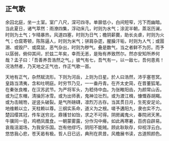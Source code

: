 ## 正气歌
余囚北庭，坐一土室。室广八尺，深可四寻。单扉低小，白间短窄，污下而幽暗。当此夏日，诸气萃然：雨潦四集，浮动床几，时则为水气；涂泥半朝，蒸沤历澜，时则为土气；乍晴暴热，风道四塞，时则为日气；檐阴薪爨，助长炎虐，时则为火气；仓腐寄顿，陈陈逼人，时则为米气；骈肩杂遝，腥臊汗垢，时则为人气；或圊溷、或毁尸、或腐鼠，恶气杂出，时则为秽气。叠是数气，当之者鲜不为厉。而予以孱弱，俯仰其间，於兹二年矣，幸而无恙，是殆有养致然尔。然亦安知所养何哉？孟子曰：「吾善养吾浩然之气。」彼气有七，吾气有一，以一敌七，吾何患焉！况浩然者，乃天地之正气也，作正气歌一首。

天地有正气，杂然赋流形。下则为河岳，上则为日星。於人曰浩然，沛乎塞苍冥。  
皇路当清夷，含和吐明庭。时穷节乃见，一一垂丹青。在齐太史简，在晋董狐笔。  
在秦张良椎，在汉苏武节。为严将军头，为嵇侍中血。为张睢阳齿，为颜常山舌。  
或为辽东帽，清操厉冰雪。或为出师表，鬼神泣壮烈。或为渡江楫，慷慨吞胡羯。  
或为击贼笏，逆竖头破裂。是气所磅礴，凛烈万古存。当其贯日月，生死安足论。  
地维赖以立，天柱赖以尊。三纲实系命，道义为之根。嗟予遘阳九，隶也实不力。  
楚囚缨其冠，传车送穷北。鼎镬甘如饴，求之不可得。阴房阗鬼火，春院闭天黑。  
牛骥同一皂，鸡栖凤凰食。一朝蒙雾露，分作沟中瘠。如此再寒暑，百疠自辟易。  
哀哉沮洳场，为我安乐国。岂有他缪巧，阴阳不能贼。顾此耿耿存，仰视浮云白。  
悠悠我心悲，苍天曷有极。哲人日已远，典刑在夙昔。风檐展书读，古道照颜色。
